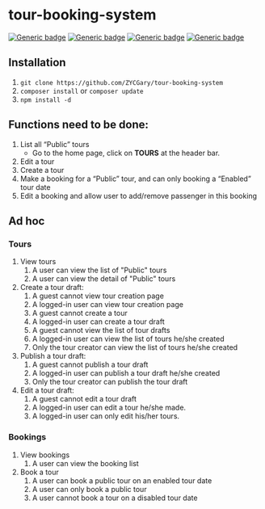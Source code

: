 # tour-booking-system

[![Generic badge](https://img.shields.io/badge/Laravel-8.x-green.svg)](https://laravel.com/docs/8.x/)
[![Generic badge](https://img.shields.io/badge/Nginx-1.19-green.svg)](https://www.nginx.com/)
[![Generic badge](https://img.shields.io/badge/Mysql-5.7-green.svg)](https://www.mysql.com/)
[![Generic badge](https://img.shields.io/badge/PHP-7.4-green.svg)](https://www.php.net/downloads.php#v7.4.13)

## Installation

1. ```git clone https://github.com/ZYCGary/tour-booking-system```
2. ```composer install``` or ```composer update```
3. ```npm install -d```

## Functions need to be done:

1. List all “Public” tours
    - Go to the home page, click on **TOURS** at the header bar.
2. Edit a tour
3. Create a tour
4. Make a booking for a “Public” tour, and can only booking a “Enabled” tour date
5. Edit a booking and allow user to add/remove passenger in this booking

## Ad hoc

### Tours

1. View tours
    1. A user can view the list of "Public" tours
    2. A user can view the detail of "Public" tours
2. Create a tour draft:
    1. A guest cannot view tour creation page
    2. A logged-in user can view tour creation page
    3. A guest cannot create a tour
    4. A logged-in user can create a tour draft
    5. A guest cannot view the list of tour drafts
    6. A logged-in user can view the list of tours he/she created
    7. Only the tour creator can view the list of tours he/she created
3. Publish a tour draft:
    1. A guest cannot publish a tour draft
    2. A logged-in user can publish a tour draft he/she created
    3. Only the tour creator can publish the tour draft
4. Edit a tour draft:
    1. A guest cannot edit a tour draft
    2. A logged-in user can edit a tour he/she made.
    3. A logged-in user can only edit his/her tours.

### Bookings

1. View bookings
    1. A user can view the booking list
2. Book a tour
    1. A user can book a public tour on an enabled tour date
    2. A user can only book a public tour
    3. A user cannot book a tour on a disabled tour date
